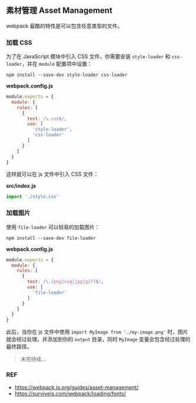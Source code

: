 ## 素材管理 Asset Management

webpack 最酷的特性是可以包含任意类型的文件。

### 加载 CSS

为了在 JavaScript 模块中引入 CSS 文件，你需要安装 `style-loader` 和 `css-loader`，并在 `module` 配置项中设置：

```
npm install --save-dev style-loader css-loader
```

**webpack.config.js**

```js
module.exports = {
  module: {
    rules: [
      {
        test: /\.css$/,
        use: [
          'style-loader',
          'css-loader'
        ]
      }
    ]
  }
}
```

这样就可以在 js 文件中引入 CSS 文件：

**src/index.js**

```js
import './style.css'
```

### 加载图片

使用 `file-loader` 可以轻易的加载图片：

```
npm install --save-dev file-loader
```

**webpack.config.js**

```js
module.exports = {
  module: {
    rules: [
      {
        test: /\.(png|svg|jpg|gif)$/,
        use: [
          'file-loader'
        ]
      }
    ]
  }
}
```

此后，当你在 js 文件中使用 `import MyImage from './my-image.png'` 时，图片就会经过处理，并添加到你的 `output` 目录，同时 `MyImage` 变量会包含经过处理的最终路径。

> 未完待续...

### REF

- https://webpack.js.org/guides/asset-management/
- https://survivejs.com/webpack/loading/fonts/
